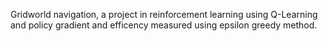 Gridworld navigation, a project in reinforcement learning using Q-Learning and policy gradient and efficency measured using epsilon greedy method.
